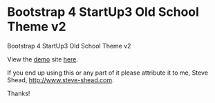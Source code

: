 # Bootstrap 4 StartUp3 Old School Theme v2

Bootstrap 4 StartUp3 Old School Theme v2

View the <a href="https://steveshead.github.io/bootstrap4-startup3-oldschool-v2/">demo</a> site <a href="https://steveshead.github.io/bootstrap4-startup3-oldschool-v2/">here</a>.

If you end up using this or any part of it please attribute it to me, Steve Shead, http://www.steve-shead.com.

Thanks!
